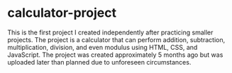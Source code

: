 # calculator-project
This is the first project I created independently after practicing smaller projects. 
The project is a calculator that can perform addition, subtraction, multiplication, division, and even modulus using HTML, CSS, and JavaScript.
The project was created approximately 5 months ago but was uploaded later than planned due to unforeseen circumstances.
